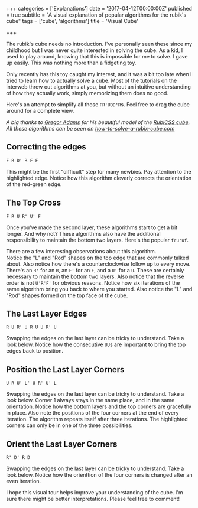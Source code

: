 +++
categories = ['Explanations']
date = '2017-04-12T00:00:00Z'
published = true
subtitle = "A visual explanation of popular algorithms for the rubik's cube"
tags = ['cube', 'algorithms']
title = 'Visual Cube'

+++

The rubik's cube needs no introduction. I've personally seen these since my childhood but I was never quite interested in solving the cube. As a kid, I used to play around, knowing that this is impossible for me to solve. I gave up easily. This was nothing more than a fidgeting toy.

Only recently has this toy caught my interest, and it was a bit too late when I tried to learn how to actually solve a cube. Most of the tutorials on the interweb throw out algorithms at you, but without an intuitive understanding of how they actually work, simply memorizing them does no good.

Here's an attempt to simplify all those `FR'UDD'R`s. Feel free to drag the cube around for a complete view.

_A big thanks to [Gregor Adams](https://codepen.io/pixelass) for his beautiful model of the [RubiCSS cube](https://codepen.io/pixelass/pen/CsItl)._  
_All these algorithms can be seen on  [how-to-solve-a-rubix-cube.com](https://how-to-solve-a-rubix-cube.com/)_

## Correcting the edges

`F R D' R F F`

This might be the first "difficult" step for many newbies. Pay attention to the highlighted edge. Notice how this algorithm cleverly corrects the orientation of the red-green edge.

<object id="base" type="text/html" style="width: 100%; height: 500px;" data="/static/cube/algorithms/frdrff"></object>

## The Top Cross

`F R U R' U' F`

Once you've made the second layer, these algorithms start to get a bit longer. And why not? These algorithms also have the additional responsibility to maintain the bottom two layers. Here's the popular `fruruf`.

There are a few interesting observations about this algorithm.  
Notice the "L" and "Rod" shapes on the top edge that are commonly talked about. Also notice how there's a counterclockwise follow up to every move. There's an `R'` for an `R`, an `F'` for an `F`, and a `U'` for a `U`. These are certainly necessary to maintain the bottom two layers. Also notice that the reverse order is  not `U'R'F'` for obvious reasons.
Notice how six iterations of the same algorithm bring you back to where you started. Also notice the "L" and "Rod" shapes formed on the top face of the cube.

<object id="base" type="text/html" style="width: 100%; height: 500px;" data="/static/cube/algorithms/fruruf"></object>

## The Last Layer Edges

`R U R' U R U U R' U`

Swapping the edges on the last layer can be tricky to understand. Take a look below.
Notice how the consecutive `UU`s are important to bring the top edges back to position.
<object id="base" type="text/html" style="width: 100%; height: 500px;" data="/static/cube/algorithms/rururuuru"></object>

## Position the Last Layer Corners

`U R U' L' U R' U' L`

Swapping the edges on the last layer can be tricky to understand. Take a look below.
Corner 1 always stays in the same place, and in the same orientation. Notice how the bottom layers and the top corners are gracefully in place.
Also note the positions of the four corners at the end of every iteration. The algorithm repeats itself after three iterations. The highlighted corners can only be in one of the three possibilities.

<object id="base" type="text/html" style="width: 100%; height: 500px;" data="/static/cube/algorithms/urulurul"></object>

## Orient the Last Layer Corners

`R' D' R D`

Swapping the edges on the last layer can be tricky to understand. Take a look below.
Notice how the orienttion of the four corners is changed after an even iteration.
<object id="base" type="text/html" style="width: 100%; height: 500px;" data="/static/cube/algorithms/rdrd"></object>

I hope this visual tour helps improve your understanding of the cube. I'm sure there might be better interpretations. Please feel free to comment!
